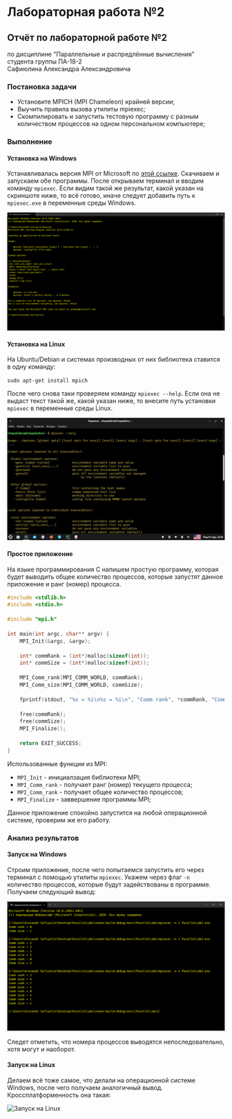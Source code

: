 # Лабораторная работа №2

## Отчёт по лабораторной работе №2

по дисциплине "Параллельные и распредлённые вычисления"  
студента группы ПА-18-2  
Сафиюлина Александра Александровича

### Постановка задачи

* Установите MPICH (MPI Chameleon) крайней версии;  
* Выучить правила вызова утилиты mpiexec;  
* Скомпилировать и запустить тестовую программу с разным количеством
  процессов на одном персональном компьютере;
  
### Выполнение

#### Установка на Windows

Устанавливалась версия MPI от Microsoft по [этой ссылке][mpi-link]. Скачиваем
и запускаем обе программы. После открываем терминал и вводим команду ``mpiexec``.
Если видим такой же результат, какой указан на скриншоте ниже, то всё готово,
иначе следует добавить путь к ``mpiexec.exe`` в переменные среды Windows.

![Проверяем mpiexec на Windows][mpi-windows-check]

#### Установка на Linux

На Ubuntu/Debian и системах производных от них библиотека ставится в одну
команду:

``sudo apt-get install mpich``

После чего снова таки проверяем команду ``mpiexec --help``. Если она не выдаст
текст такой же, какой указан ниже, то внесите путь установки ``mpiexec`` в
переменные среды Linux.

![Проверяем mpiexec на Linux][mpi-linux-check]

#### Простое приложение

На языке программирования C напишем простую программу, которая будет выводить
общее количество процессов, которые запустят данное приложение и ранг (номер)
процесса.

```C
#include <stdlib.h>
#include <stdio.h>

#include "mpi.h"

int main(int argc, char** argv) {
	MPI_Init(&argc, &argv);

	int* commRank = (int*)malloc(sizeof(int));
	int* commSize = (int*)malloc(sizeof(int));

	MPI_Comm_rank(MPI_COMM_WORLD, commRank);
	MPI_Comm_size(MPI_COMM_WORLD, commSize);

	fprintf(stdout, "%s = %i\n%s = %i\n", "Comm rank", *commRank, "Comm size", *commSize);

	free(commRank);
	free(commSize);
	MPI_Finalize();

	return EXIT_SUCCESS;
}
```

Использованные функции из MPI:
* ``MPI_Init`` - инициалзация библиотеки MPI;
* ``MPI_Comm_rank`` - получает ранг (номер) текущего процесса;
* ``MPI_Comm_rank`` - получает общее количество процессов;
* ``MPI_Finalize`` - заввершение программы MPI;

Данное приложение спокойно запустится на любой операционной системе, проверим же его работу.

### Анализ результатов

#### Запуск на Windows

Строим приложение, после чего попытаемся запустить его через терминал с помощью утилиты
``mpiexec``. Укажем через флаг ``-n`` количество процессов, которые будут задействованы в
программе. Получаем следующий вывод:

![Запуск на Windows][windows-launch]

Следет отметить, что номера процессов выводятся непоследовательно, хотя могут и
наоборот.

#### Запуск на Linux

Делаем всё тоже самое, что делали на операционной системе Windows, после чего
получаем аналогичный вывод. Кроссплатформенность она такая:

![Запуск на Linux][linux-launch]

[mpi-link]: https://www.microsoft.com/en-us/download/details.aspx?id=57467

[mpi-windows-check]: img/mpi-windows-check.png
[mpi-linux-check]: img/mpi-linux-check.png
[windows-launch]: img/windows-test.png
[linux-launch]: img/
